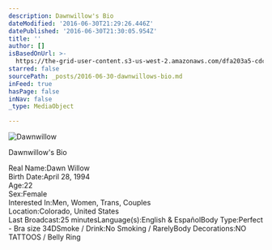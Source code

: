 ```yaml
---
description: Dawnwillow's Bio
dateModified: '2016-06-30T21:29:26.446Z'
datePublished: '2016-06-30T21:30:05.954Z'
title: ''
author: []
isBasedOnUrl: >-
  https://the-grid-user-content.s3-us-west-2.amazonaws.com/dfa203a5-cdcf-4a36-b4b4-392bb11c7888.jpg
starred: false
sourcePath: _posts/2016-06-30-dawnwillows-bio.md
inFeed: true
hasPage: false
inNav: false
_type: MediaObject

---
```

![Dawnwillow](https://the-grid-user-content.s3-us-west-2.amazonaws.com/dfa203a5-cdcf-4a36-b4b4-392bb11c7888.jpg)

Dawnwillow's Bio

Real Name:Dawn Willow  
Birth Date:April 28, 1994  
Age:22  
Sex:Female  
Interested In:Men, Women, Trans, Couples  
Location:Colorado, United States  
Last Broadcast:25 minutesLanguage(s):English & EspañolBody Type:Perfect - Bra size 34DSmoke / Drink:No Smoking / RarelyBody Decorations:NO TATTOOS / Belly Ring